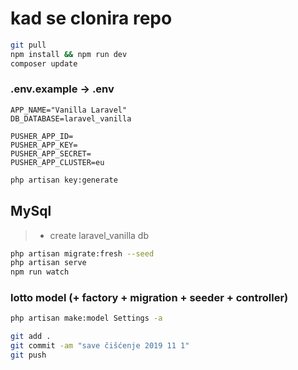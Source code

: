 # kad se clonira repo
```bash
git pull
npm install && npm run dev
composer update
```
### .env.example -> .env
```
APP_NAME="Vanilla Laravel"
DB_DATABASE=laravel_vanilla

PUSHER_APP_ID=
PUSHER_APP_KEY=
PUSHER_APP_SECRET=
PUSHER_APP_CLUSTER=eu
```
```bash
php artisan key:generate
```
## MySql
> - create laravel_vanilla db
```bash
php artisan migrate:fresh --seed
php artisan serve
npm run watch
```
### lotto model (+ factory + migration + seeder + controller)
```bash
php artisan make:model Settings -a
```

```bash
git add .
git commit -am "save čišćenje 2019 11 1"
git push
```
